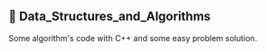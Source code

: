 ## 📌 Data_Structures_and_Algorithms

Some algorithm's code with C++ and some easy problem solution.
